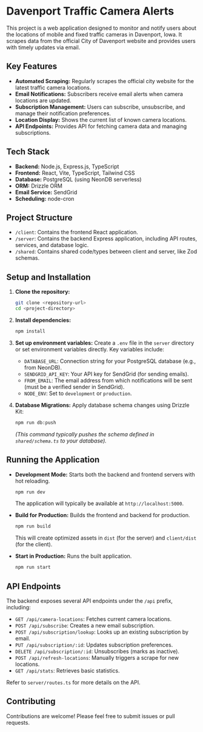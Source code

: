 # Davenport Traffic Camera Alerts

This project is a web application designed to monitor and notify users about the locations of mobile and fixed traffic cameras in Davenport, Iowa. It scrapes data from the official City of Davenport website and provides users with timely updates via email.

## Key Features

*   **Automated Scraping:** Regularly scrapes the official city website for the latest traffic camera locations.
*   **Email Notifications:** Subscribers receive email alerts when camera locations are updated.
*   **Subscription Management:** Users can subscribe, unsubscribe, and manage their notification preferences.
*   **Location Display:** Shows the current list of known camera locations.
*   **API Endpoints:** Provides API for fetching camera data and managing subscriptions.

## Tech Stack

*   **Backend:** Node.js, Express.js, TypeScript
*   **Frontend:** React, Vite, TypeScript, Tailwind CSS
*   **Database:** PostgreSQL (using NeonDB serverless)
*   **ORM:** Drizzle ORM
*   **Email Service:** SendGrid
*   **Scheduling:** node-cron

## Project Structure

*   `/client`: Contains the frontend React application.
*   `/server`: Contains the backend Express application, including API routes, services, and database logic.
*   `/shared`: Contains shared code/types between client and server, like Zod schemas.

## Setup and Installation

1.  **Clone the repository:**
    ```bash
    git clone <repository-url>
    cd <project-directory>
    ```

2.  **Install dependencies:**
    ```bash
    npm install
    ```

3.  **Set up environment variables:**
    Create a `.env` file in the `server` directory or set environment variables directly. Key variables include:

    *   `DATABASE_URL`: Connection string for your PostgreSQL database (e.g., from NeonDB).
    *   `SENDGRID_API_KEY`: Your API key for SendGrid (for sending emails).
    *   `FROM_EMAIL`: The email address from which notifications will be sent (must be a verified sender in SendGrid).
    *   `NODE_ENV`: Set to `development` or `production`.

4.  **Database Migrations:**
    Apply database schema changes using Drizzle Kit:
    ```bash
    npm run db:push
    ```
    *(This command typically pushes the schema defined in `shared/schema.ts` to your database).*

## Running the Application

*   **Development Mode:**
    Starts both the backend and frontend servers with hot reloading.
    ```bash
    npm run dev
    ```
    The application will typically be available at `http://localhost:5000`.

*   **Build for Production:**
    Builds the frontend and backend for production.
    ```bash
    npm run build
    ```
    This will create optimized assets in `dist` (for the server) and `client/dist` (for the client).

*   **Start in Production:**
    Runs the built application.
    ```bash
    npm run start
    ```

## API Endpoints

The backend exposes several API endpoints under the `/api` prefix, including:

*   `GET /api/camera-locations`: Fetches current camera locations.
*   `POST /api/subscribe`: Creates a new email subscription.
*   `POST /api/subscription/lookup`: Looks up an existing subscription by email.
*   `PUT /api/subscription/:id`: Updates subscription preferences.
*   `DELETE /api/subscription/:id`: Unsubscribes (marks as inactive).
*   `POST /api/refresh-locations`: Manually triggers a scrape for new locations.
*   `GET /api/stats`: Retrieves basic statistics.

Refer to `server/routes.ts` for more details on the API.

## Contributing

Contributions are welcome! Please feel free to submit issues or pull requests.
